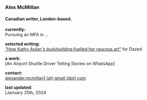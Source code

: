 ### Alex McMillan
#### Canadian writer, London-based.

**currently:** <br/>
Pursuing an MFA in ... <br/>

**selected writing:** <br/>
["How Kathy Acker's bodybuilding fuelled her raucous art"](https://www.dazeddigital.com/beauty/article/60601/1/kathy-acker-bodybuilding-fuelled-her-raucous-art-eileen-myles-poet-writer 'Dazed Article') for Dazed <br/>

**a work:** <br/>
[An Airport Shuttle Driver Telling Stories on WhatsApp]

**contact:** <br/>
[alexander.mcmillan1 (at) gmail (dot) com](alexander.mcmillan1@gmail.com)

**last updated:** <br/>
[January 25th, 2024
